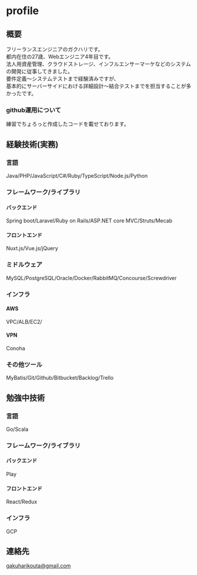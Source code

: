 # profile
## 概要
フリーランスエンジニアのガクハリです。  
都内在住の27歳、Webエンジニア4年目です。  
法人用資産管理、クラウドストレージ、インフルエンサーマーケなどのシステムの開発に従事してきました。  
要件定義〜システムテストまで経験済みですが、  
基本的にサーバーサイドにおける詳細設計〜結合テストまでを担当することが多かったです。  

### github運用について
練習でちょろっと作成したコードを載せております。  

## 経験技術(実務)
### 言語
Java/PHP/JavaScript/C#/Ruby/TypeScript/Node.js/Python  
### フレームワーク/ライブラリ
#### バックエンド
Spring boot/Laravel/Ruby on Rails/ASP.NET core MVC/Struts/Mecab  
#### フロントエンド  
Nuxt.js/Vue.js/jQuery  
### ミドルウェア
MySQL/PostgreSQL/Oracle/Docker/RabbitMQ/Concourse/Screwdriver  
### インフラ
#### AWS
VPC/ALB/EC2/  
#### VPN
Conoha
### その他ツール
MyBatis/Git/Github/Bitbucket/Backlog/Trello  
## 勉強中技術
### 言語
Go/Scala  
### フレームワーク/ライブラリ
#### バックエンド
Play  
#### フロントエンド 
React/Redux  
### インフラ
GCP  
## 連絡先
gakuharikouta@gmail.com  
